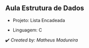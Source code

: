 <h2>Aula Estrutura de Dados</h2>
 
  * Projeto: Lista Encadeada
  
  * Linguagem: C
  
✔️ _Created by: Matheus Madureira_
